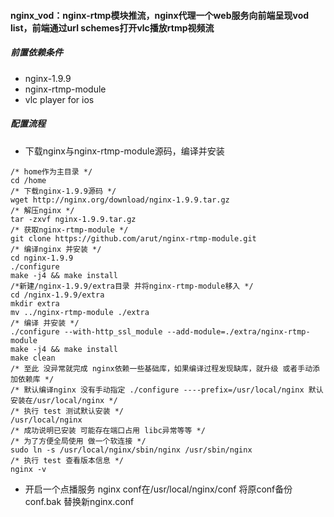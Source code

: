 #### nginx_vod：nginx-rtmp模块推流，nginx代理一个web服务向前端呈现vod list，前端通过url schemes打开vlc播放rtmp视频流
##### 前置依赖条件
* nginx-1.9.9
* nginx-rtmp-module 
* vlc player for ios

##### 配置流程
* 下载nginx与nginx-rtmp-module源码，编译并安装
```
/* home作为主目录 */
cd /home
/* 下载nginx-1.9.9源码 */
wget http://nginx.org/download/nginx-1.9.9.tar.gz
/* 解压nginx */
tar -zxvf nginx-1.9.9.tar.gz
/* 获取nginx-rtmp-module */
git clone https://github.com/arut/nginx-rtmp-module.git
/* 编译nginx 并安装 */
cd nginx-1.9.9
./configure
make -j4 && make install
/*新建/nginx-1.9.9/extra目录 并将nginx-rtmp-module移入 */
cd /nginx-1.9.9/extra
mkdir extra
mv ../nginx-rtmp-module ./extra
/* 编译 并安装 */
./configure --with-http_ssl_module --add-module=./extra/nginx-rtmp-module
make -j4 && make install
make clean
/* 至此 没异常就完成 nginx依赖一些基础库，如果编译过程发现缺库，就升级 或者手动添加依赖库 */
/* 默认编译nginx 没有手动指定 ./configure ----prefix=/usr/local/nginx 默认安装在/usr/local/nginx */
/* 执行 test 测试默认安装 */
/usr/local/nginx
/* 成功说明已安装 可能存在端口占用 libc异常等等 */
/* 为了方便全局使用 做一个软连接 */
sudo ln -s /usr/local/nginx/sbin/nginx /usr/sbin/nginx
/* 执行 test 查看版本信息 */
nginx -v
```
* 开启一个点播服务 nginx conf在/usr/local/nginx/conf 将原conf备份conf.bak 替换新nginx.conf

